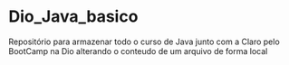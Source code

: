 # Dio_Java_basico
Repositório para armazenar todo o curso de Java junto com a Claro pelo BootCamp na Dio
alterando o conteudo de um arquivo de forma local